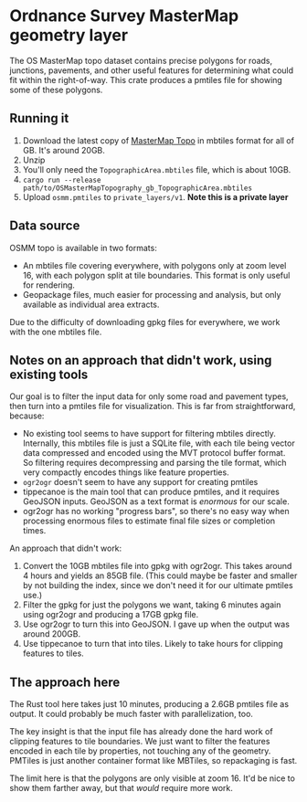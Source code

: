 # Ordnance Survey MasterMap geometry layer

The OS MasterMap topo dataset contains precise polygons for roads, junctions, pavements, and other useful features for determining what could fit within the right-of-way. This crate produces a pmtiles file for showing some of these polygons.

## Running it

1.  Download the latest copy of [MasterMap Topo](https://osdatahub.os.uk/downloads/premium/MMTOPO) in mbtiles format for all of GB. It's around 20GB.
2.  Unzip
3.  You'll only need the `TopographicArea.mbtiles` file, which is about 10GB.
4.  `cargo run --release path/to/OSMasterMapTopography_gb_TopographicArea.mbtiles`
5.  Upload `osmm.pmtiles` to `private_layers/v1`. **Note this is a private layer**

## Data source

OSMM topo is available in two formats:

- An mbtiles file covering everywhere, with polygons only at zoom level 16, with each polygon split at tile boundaries. This format is only useful for rendering.
- Geopackage files, much easier for processing and analysis, but only available as individual area extracts.

Due to the difficulty of downloading gpkg files for everywhere, we work with the one mbtiles file.

## Notes on an approach that didn't work, using existing tools

Our goal is to filter the input data for only some road and pavement types, then turn into a pmtiles file for visualization. This is far from straightforward, because:

-  No existing tool seems to have support for filtering mbtiles directly. Internally, this mbtiles file is just a SQLite file, with each tile being vector data compressed and encoded using the MVT protocol buffer format. So filtering requires decompressing and parsing the tile format, which very compactly encodes things like feature properties.
-  `ogr2ogr` doesn't seem to have any support for creating pmtiles
-  tippecanoe is the main tool that can produce pmtiles, and it requires GeoJSON inputs. GeoJSON as a text format is _enormous_ for our scale.
-  ogr2ogr has no working "progress bars", so there's no easy way when processing enormous files to estimate final file sizes or completion times.

An approach that didn't work:

1.  Convert the 10GB mbtiles file into gpkg with ogr2ogr. This takes around 4 hours and yields an 85GB file. (This could maybe be faster and smaller by not building the index, since we don't need it for our ultimate pmtiles use.)
2.  Filter the gpkg for just the polygons we want, taking 6 minutes again using ogr2ogr and producing a 17GB gpkg file.
3.  Use ogr2ogr to turn this into GeoJSON. I gave up when the output was around 200GB.
4.  Use tippecanoe to turn that into tiles. Likely to take hours for clipping features to tiles.

## The approach here

The Rust tool here takes just 10 minutes, producing a 2.6GB pmtiles file as output. It could probably be much faster with parallelization, too.

The key insight is that the input file has already done the hard work of clipping features to tile boundaries. We just want to filter the features encoded in each tile by properties, not touching any of the geometry. PMTiles is just another container format like MBTiles, so repackaging is fast.

The limit here is that the polygons are only visible at zoom 16. It'd be nice to show them farther away, but that _would_ require more work.
